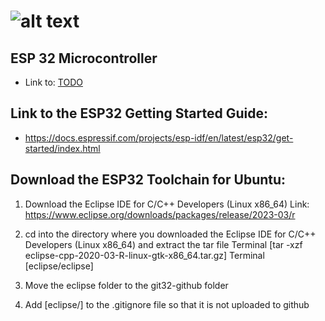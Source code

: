 [logo]: /docs/wsu_horiz1.png "Weber State University"
[pinout]: /docs/C8051F02x-pg91024_1.png "C8051F020 Pinout"

![alt text][logo]
==================

ESP 32 Microcontroller
---------------------------------------

* Link to: [TODO](TODO.md) 

Link to the ESP32 Getting Started Guide:
--------------
* https://docs.espressif.com/projects/esp-idf/en/latest/esp32/get-started/index.html

Download the ESP32 Toolchain for Ubuntu:
--------------

1. Download the Eclipse IDE for C/C++ Developers (Linux x86_64)
Link: https://www.eclipse.org/downloads/packages/release/2023-03/r

2. cd into the directory where you downloaded the Eclipse IDE for C/C++ Developers (Linux x86_64) and extract the tar file 
Terminal [tar -xzf eclipse-cpp-2020-03-R-linux-gtk-x86_64.tar.gz]
Terminal [eclipse/eclipse]

3. Move the eclipse folder to the git32-github folder
4. Add [eclipse/] to the .gitignore file so that it is not uploaded to github



